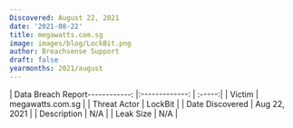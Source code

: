 ```yaml
---
Discovered: August 22, 2021
date: '2021-08-22'
title: megawatts.com.sg
image: images/blog/LockBit.png
author: Breachsense Support
draft: false
yearmonths: 2021/august
---
```


| Data Breach Report------------:   |:-------------:    | :-----:|
| Victim    | megawatts.com.sg      | 
| Threat Actor    | LockBit      | 
| Date Discovered    | Aug 22, 2021      | 
| Description    | N/A      | 
| Leak Size    | N/A      | 


